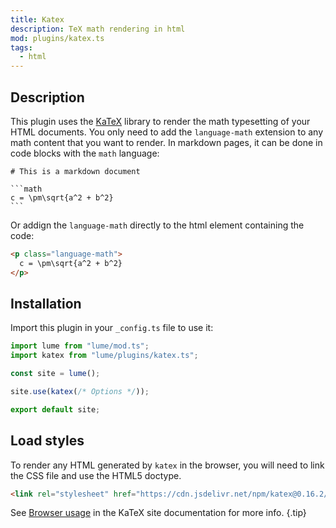 ```yaml
---
title: Katex
description: TeX math rendering in html
mod: plugins/katex.ts
tags:
  - html
---
```


## Description

This plugin uses the [KaTeX](https://katex.org/) library to render the math
typesetting of your HTML documents. You only need to add the `language-math`
extension to any math content that you want to render. In markdown pages, it can
be done in code blocks with the `math` language:

<pre><code class="language-md hljs"># This is a markdown document

```math
c = \pm\sqrt{a^2 + b^2}
```
</pre></code>

Or addign the `language-math` directly to the html element containing the code:

```html
<p class="language-math">
  c = \pm\sqrt{a^2 + b^2}
</p>
```

## Installation

Import this plugin in your `_config.ts` file to use it:

```js
import lume from "lume/mod.ts";
import katex from "lume/plugins/katex.ts";

const site = lume();

site.use(katex(/* Options */));

export default site;
```

## Load styles

To render any HTML generated by `katex` in the browser, you will need to link
the CSS file and use the HTML5 doctype.

```html
<link rel="stylesheet" href="https://cdn.jsdelivr.net/npm/katex@0.16.2/dist/katex.css">
```

See [Browser usage](https://katex.org/docs/browser.html) in the KaTeX site
documentation for more info. {.tip}
